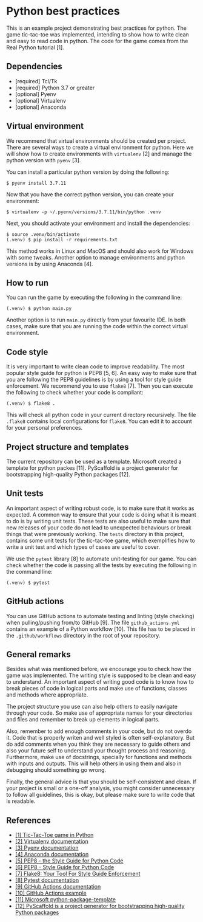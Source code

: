 # Python best practices

This is an example project demonstrating best practices for python. The game 
tic-tac-toe was implemented, intending to show how to write clean and easy to 
read code in python. The code for the game comes from the Real Python 
tutorial [1].

## Dependencies

- [required] Tcl/Tk
- [required] Python 3.7 or greater
- [optional] Pyenv
- [optional] Virtualenv
- [optional] Anaconda

## Virtual environment

We recommend that virtual environments should be created per project. There 
are several ways to create a virtual environment for python. Here we will 
show how to create environments with `virtualenv` [2] and manage the python 
version with `pyenv` [3].

You can install a particular python version by doing the following:

``` shell
$ pyenv install 3.7.11
```

Now that you have the correct python version, you can create your environment:

``` shell
$ virtualenv -p ~/.pyenv/versions/3.7.11/bin/python .venv
```

Next, you should activate your environment and install the dependencies:

``` shell
$ source .venv/bin/activate
(.venv) $ pip install -r requirements.txt
```

This method works in Linux and MacOS and should also work for Windows 
with some tweaks. Another option to manage environments and python versions 
is by using Anaconda [4].

## How to run

You can run the game by executing the following in the command line:

``` shell
(.venv) $ python main.py
```

Another option is to run `main.py` directly from your favourite IDE. In both 
cases, make sure that you are running the code within the correct virtual 
environment.

## Code style

It is very important to write clean code to improve readability. The most 
popular style guide for python is PEP8 [5, 6]. An easy way to make sure that 
you are following the PEP8 guidelines is by using a tool for style guide 
enforcement. We recommend you to use `flake8` [7]. Then you can execute the 
following to check whether your code is compliant:

``` shell
(.venv) $ flake8 .
```

This will check all python code in your current directory recursively. The 
file `.flake8` contains local configurations for `flake8`. You can edit it 
to account for your personal preferences.

## Project structure and templates

The current repository can be used as a template. Microsoft created a 
template for python packes [11]. PyScaffold is a project generator for 
bootstrapping high-quality Python packages [12].


## Unit tests

An important aspect of writing robust code, is to make sure that it works as 
expected. A common way to ensure that your code is doing what it is meant to do 
is by writing unit tests. These tests are also useful to make sure that new 
releases of your code do not lead to unexpected behaviours or break things 
that were previously working. The `tests` directory in this project, contains 
some unit tests for the tic-tac-toe game, which exemplifies how to write a 
unit test and which types of cases are useful to cover. 

We use the `pytest` library [8] to automate unit-testing for our game. You can 
check whether the code is passing all the tests by executing the following 
in the command line:

``` shell
(.venv) $ pytest
```

## GitHub actions

You can use GitHub actions to automate testing and linting (style checking) 
when pulling/pushing from/to GitHub [9]. The file `github_actions.yml` 
contains an example of a Python workflow [10]. This file has to be placed in 
the `.github/workflows` directory in the root of your repository.

## General remarks

Besides what was mentioned before, we encourage you to check how the game 
was implemented. The writing style is supposed to be clean and easy to 
understand. An important aspect of writing good code is to know how to break 
pieces of code in logical parts and make use of functions, classes and 
methods where appropriate.

The project structure you use can also help others to easily navigate through 
your code. So make use of appropriate names for your directories and files 
and remember to break up elements in logical parts.

Also, remember to add enough comments in your code, but do not overdo it.
Code that is properly writen and well styled is often self-explanatory. But 
do add comments when you think they are necessary to guide others and also 
your future self to understand your thought process and reasoning. 
Furthermore, make use of docstrings, specially for functions and methods 
with inputs and outputs. This will help others in using them and also 
in debugging should something go wrong.

Finally, the general advice is that you should be self-consistent and clean. If 
your project is small or a one-off analysis, you might consider unnecessary to 
follow all guidelines, this is okay, but please make sure to write code that 
is readable. 

## References

- [[1] Tic-Tac-Toe game in Python](https://realpython.com/tic-tac-toe-python/)
- [[2] Virtualenv documentation](https://virtualenv.pypa.io/)
- [[3] Pyenv documentation](https://github.com/pyenv/pyenv#installation)
- [[4] Anaconda documentation](https://docs.anaconda.com/anaconda/install/)
- [[5] PEP8 - the Style Guide for Python Code](https://pep8.org/)
- [[6] PEP8 - Style Guide for Python Code](https://peps.python.org/pep-0008/)
- [[7] Flake8: Your Tool For Style Guide Enforcement](https://flake8.pycqa.org/)
- [[8] Pytest documentation](https://docs.pytest.org)
- [[9] GitHub Actions documentation](https://docs.github.com/en/actions)
- [[10] GitHub Actions example](https://gist.github.com/riccardo1980/11a92a0bfac23306b91d7ea7b4104605)
- [[11] Microsoft python-package-template](https://github.com/microsoft/python-package-template)
- [[12] PyScaffold is a project generator for bootstrapping high-quality Python packages](https://pyscaffold.org/en/stable/)
